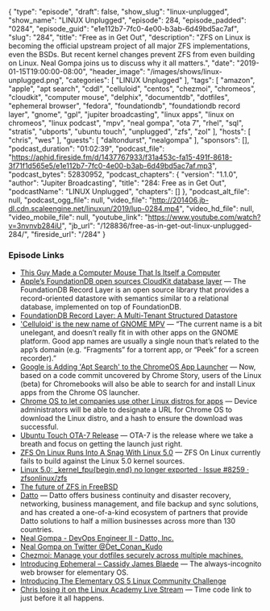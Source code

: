 {
  "type": "episode",
  "draft": false,
  "show_slug": "linux-unplugged",
  "show_name": "LINUX Unplugged",
  "episode": 284,
  "episode_padded": "0284",
  "episode_guid": "e1e112b7-7fc0-4e00-b3ab-6d49bd5ac7af",
  "slug": "284",
  "title": "Free as in Get Out",
  "description": "ZFS on Linux is becoming the official upstream project of all major ZFS implementations, even the BSDs. But recent kernel changes prevent ZFS from even building on Linux. Neal Gompa joins us to discuss why it all matters.",
  "date": "2019-01-15T19:00:00-08:00",
  "header_image": "/images/shows/linux-unplugged.png",
  "categories": [
    "LINUX Unplugged"
  ],
  "tags": [
    "amazon",
    "apple",
    "apt search",
    "cddl",
    "celluloid",
    "centos",
    "chezmoi",
    "chromeos",
    "cloudkit",
    "computer mouse",
    "delphix",
    "documentdb",
    "dotfiles",
    "ephemeral browser",
    "fedora",
    "foundationdb",
    "foundationdb record layer",
    "gnome",
    "gpl",
    "jupiter broadcasting",
    "linux apps",
    "linux on chromeos",
    "linux podcast",
    "mpv",
    "neal gompa",
    "ota 7",
    "rhel",
    "sql",
    "stratis",
    "ubports",
    "ubuntu touch",
    "unplugged",
    "zfs",
    "zol"
  ],
  "hosts": [
    "chris",
    "wes"
  ],
  "guests": [
    "daltondurst",
    "nealgompa"
  ],
  "sponsors": [],
  "podcast_duration": "01:02:39",
  "podcast_file": "https://aphid.fireside.fm/d/1437767933/f31a453c-fa15-491f-8618-3f71f1d565e5/e1e112b7-7fc0-4e00-b3ab-6d49bd5ac7af.mp3",
  "podcast_bytes": 52830952,
  "podcast_chapters": {
    "version": "1.1.0",
    "author": "Jupiter Broadcasting",
    "title": "284: Free as in Get Out",
    "podcastName": "LINUX Unplugged",
    "chapters": []
  },
  "podcast_alt_file": null,
  "podcast_ogg_file": null,
  "video_file": "http://201406.jb-dl.cdn.scaleengine.net/linuxun/2019/lup-0284.mp4",
  "video_hd_file": null,
  "video_mobile_file": null,
  "youtube_link": "https://www.youtube.com/watch?v=3nvnvb284iU",
  "jb_url": "/128836/free-as-in-get-out-linux-unplugged-284/",
  "fireside_url": "/284"
}


### Episode Links

  * [This Guy Made a Computer Mouse That Is Itself a Computer](https://motherboard.vice.com/en_us/article/d3bnb7/this-guy-made-a-computer-mouse-that-is-itself-a-computer "This Guy Made a Computer Mouse That Is Itself a Computer")
  * [Apple’s FoundationDB open sources CloudKit database layer](https://9to5mac.com/2019/01/14/cloudkit-database-layer-open-source/ "Apple’s FoundationDB open sources CloudKit database layer") — The FoundationDB Record Layer is an open source library that provides a record-oriented datastore with semantics similar to a relational database, implemented on top of FoundationDB.
  * [FoundationDB Record Layer: A Multi-Tenant Structured Datastore](https://www.foundationdb.org/files/record-layer-paper.pdf "FoundationDB Record Layer: A Multi-Tenant Structured Datastore")
  * ['Celluloid' is the new name of GNOME MPV](https://www.omgubuntu.co.uk/2019/01/celluloid-new-name-for-gnome-mpv "'Celluloid' is the new name of GNOME MPV") — “The current name is a bit unelegant, and doesn’t really fit in with other apps on the GNOME platform. Good app names are usually a single noun that’s related to the app’s domain (e.g. “Fragments” for a torrent app, or “Peek” for a screen recorder).”
  * [Google is Adding 'Apt Search' to the ChromeOS App Launcher](https://www.omgubuntu.co.uk/2019/01/chrome-os-apt-search-in-launcher "Google is Adding 'Apt Search' to the ChromeOS App Launcher") — Now, based on a code commit uncovered by Chrome Story, users of the Linux (beta) for Chromebooks will also be able to search for and install Linux apps from the Chrome OS launcher. 
  * [Chrome OS to let companies use other Linux distros for apps](https://9to5google.com/2019/01/09/chrome-os-enterprise-linux-distros-apps/ "Chrome OS to let companies use other Linux distros for apps") — Device administrators will be able to designate a URL for Chrome OS to download the Linux distro, and a hash to ensure the download was successful.
  * [Ubuntu Touch OTA-7 Release](https://ubports.com/blog/ubports-blog-1/post/ubuntu-touch-ota-7-release-192 "Ubuntu Touch OTA-7 Release") — OTA-7 is the release where we take a breath and focus on getting the launch just right.
  * [ZFS On Linux Runs Into A Snag With Linux 5.0](https://www.phoronix.com/scan.php?page=news_item&px=ZFS-On-Linux-5.0-Problem "ZFS On Linux Runs Into A Snag With Linux 5.0") — ZFS On Linux currently fails to build against the Linux 5.0 kernel sources.
  * [Linux 5.0: _kernel_fpu{begin,end} no longer exported · Issue #8259 · zfsonlinux/zfs](https://github.com/zfsonlinux/zfs/issues/8259 "Linux 5.0: _kernel_fpu{begin,end} no longer exported · Issue #8259 · zfsonlinux/zfs")
  * [The future of ZFS in FreeBSD](https://lists.freebsd.org/pipermail/freebsd-current/2018-December/072422.html "The future of ZFS in FreeBSD")
  * [Datto](https://www.datto.com/ "Datto") — Datto offers business continuity and disaster recovery, networking, business management, and file backup and sync solutions, and has created a one-of-a-kind ecosystem of partners that provide Datto solutions to half a million businesses across more than 130 countries. 
  * [Neal Gompa - DevOps Engineer II - Datto, Inc.](https://www.linkedin.com/in/ngompa "Neal Gompa - DevOps Engineer II - Datto, Inc.")
  * [Neal Gompa on Twitter @Det_Conan_Kudo](https://twitter.com/det_conan_kudo?lang=en "Neal Gompa on Twitter @Det_Conan_Kudo")
  * [Chezmoi: Manage your dotfiles securely across multiple machines.](https://github.com/twpayne/chezmoi "Chezmoi: Manage your dotfiles securely across multiple machines.")
  * [Introducing Ephemeral – Cassidy James Blaede](https://medium.com/@cassidyjames/introducing-ephemeral-5105e3a1aa10 "Introducing Ephemeral – Cassidy James Blaede") — The always-incognito web browser for elementary OS.
  * [Introducing The Elementary OS 5 Linux Community Challenge](https://www.forbes.com/sites/jasonevangelho/2019/01/15/introducing-the-elementary-os-5-linux-community-challenge/#66a2e4a63810 "Introducing The Elementary OS 5 Linux Community Challenge")
  * [Chris losing it on the Linux Academy Live Stream](https://youtu.be/fMIhZtkOuqU?t=2935 "Chris losing it on the Linux Academy Live Stream") — Time code link to just before it all happens.


